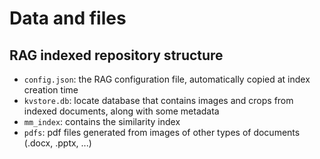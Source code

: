 # Data and files

## RAG indexed repository structure

- `config.json`: the RAG configuration file, automatically copied at index creation time
- `kvstore.db`: locate database that contains images and crops from indexed documents, along with some metadata
- `mm_index`: contains the similarity index
- `pdfs`: pdf files generated from images of other types of documents (.docx, .pptx, ...)